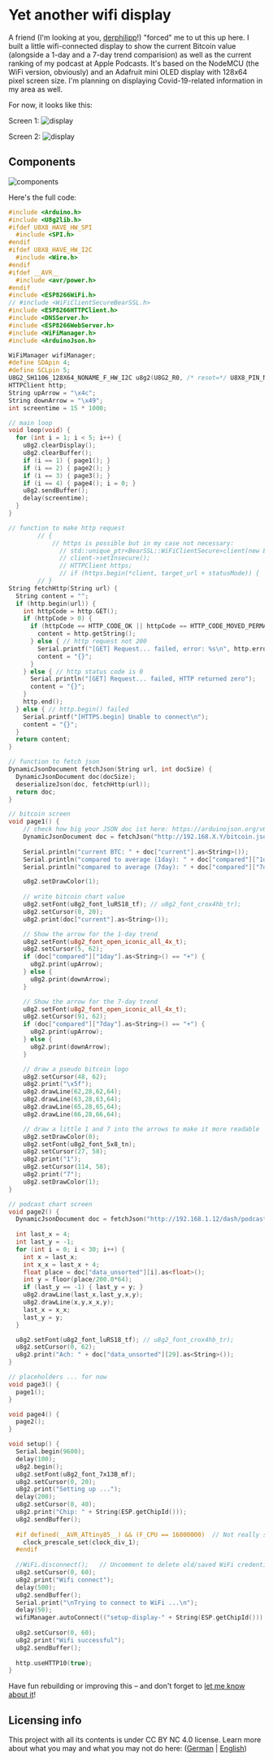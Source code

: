 # Yet another wifi display

A friend (I'm looking at you, [derphilipp](https://github.com/derphilipp)!) "forced" me to ut this up here. I built a little wifi-connected display to show the current Bitcoin value (alongside a 1-day and a 7-day trend comparision) as well as the current ranking of my podcast at Apple Podcasts. It's based on the NodeMCU (the WiFi version, obviously) and an Adafruit mini OLED display with 128x64 pixel screen size. I'm planning on displaying Covid-19-related information in my area as well.

For now, it looks like this:

Screen 1:
![display](display-1.jpg)

Screen 2:
![display](display-2.jpg)

## Components
![components](display_components.png)

Here's the full code:
```C++
#include <Arduino.h>
#include <U8g2lib.h>
#ifdef U8X8_HAVE_HW_SPI
  #include <SPI.h>
#endif
#ifdef U8X8_HAVE_HW_I2C
  #include <Wire.h>
#endif
#ifdef __AVR__
  #include <avr/power.h>
#endif
#include <ESP8266WiFi.h>
// #include <WiFiClientSecureBearSSL.h>
#include <ESP8266HTTPClient.h>
#include <DNSServer.h>            
#include <ESP8266WebServer.h>     
#include <WiFiManager.h>
#include <ArduinoJson.h>

WiFiManager wifiManager;
#define SDApin 4;
#define SCLpin 5;
U8G2_SH1106_128X64_NONAME_F_HW_I2C u8g2(U8G2_R0, /* reset=*/ U8X8_PIN_NONE);
HTTPClient http;
String upArrow = "\x4c";
String downArrow = "\x49";
int screentime = 15 * 1000;

// main loop
void loop(void) {
  for (int i = 1; i < 5; i++) {
    u8g2.clearDisplay();
    u8g2.clearBuffer();
    if (i == 1) { page1(); }
    if (i == 2) { page2(); }
    if (i == 3) { page3(); }
    if (i == 4) { page4(); i = 0; }
    u8g2.sendBuffer();
    delay(screentime);
  } 
}

// function to make http request
        // {
            // https is possible but in my case not necessary:
              // std::unique_ptr<BearSSL::WiFiClientSecure>client(new BearSSL::WiFiClientSecure);
              // client->setInsecure();
              // HTTPClient https;
              // if (https.begin(*client, target_url + statusMode)) {  // ...
        // }
String fetchHttp(String url) {
  String content = "";
  if (http.begin(url)) {
    int httpCode = http.GET();
    if (httpCode > 0) {
      if (httpCode == HTTP_CODE_OK || httpCode == HTTP_CODE_MOVED_PERMANENTLY) {
        content = http.getString();
      } else { // http request not 200
        Serial.printf("[GET] Request... failed, error: %s\n", http.errorToString(httpCode).c_str());
        content = "{}";
      }
    } else { // http status code is 0
      Serial.println("[GET] Request... failed, HTTP returned zero");
      content = "{}";
    }
    http.end();
  } else { // http.begin() failed
    Serial.printf("[HTTPS.begin] Unable to connect\n");
    content = "{}";
  }
  return content;
}

// function to fetch json
DynamicJsonDocument fetchJson(String url, int docSize) {
  DynamicJsonDocument doc(docSize);
  deserializeJson(doc, fetchHttp(url));
  return doc;
}

// bitcoin screen
void page1() {
    // check how big your JSON doc ist here: https://arduinojson.org/v6/assistant/
    DynamicJsonDocument doc = fetchJson("http://192.168.X.Y/bitcoin.json", 500); // I have my own "API" because I use this for different things, but you could make this work with an public API like this as well: https://www.bitcoin.de/de/api/marketplace
    
    Serial.println("current BTC: " + doc["current"].as<String>());
    Serial.println("compared to average (1day): " + doc["compared"]["1day"].as<String>());
    Serial.println("compared to average (7day): " + doc["compared"]["7day"].as<String>());

    u8g2.setDrawColor(1);
    
    // write bitcoin chart value
    u8g2.setFont(u8g2_font_luRS18_tf); // u8g2_font_crox4hb_tr);
    u8g2.setCursor(0, 20);
    u8g2.print(doc["current"].as<String>());

    // Show the arrow for the 1-day trend
    u8g2.setFont(u8g2_font_open_iconic_all_4x_t);
    u8g2.setCursor(5, 62);
    if (doc["compared"]["1day"].as<String>() == "+") {
      u8g2.print(upArrow);
    } else {
      u8g2.print(downArrow);
    }

    // Show the arrow for the 7-day trend
    u8g2.setFont(u8g2_font_open_iconic_all_4x_t);
    u8g2.setCursor(91, 62);
    if (doc["compared"]["7day"].as<String>() == "+") {
      u8g2.print(upArrow);
    } else {
      u8g2.print(downArrow);
    }

    // draw a pseudo bitcoin logo
    u8g2.setCursor(48, 62);
    u8g2.print("\x5f"); 
    u8g2.drawLine(62,28,62,64);
    u8g2.drawLine(63,28,63,64);
    u8g2.drawLine(65,28,65,64);
    u8g2.drawLine(66,28,66,64);

    // draw a little 1 and 7 into the arrows to make it more readable
    u8g2.setDrawColor(0);
    u8g2.setFont(u8g2_font_5x8_tn);
    u8g2.setCursor(27, 58);
    u8g2.print("1");
    u8g2.setCursor(114, 58);
    u8g2.print("7");
    u8g2.setDrawColor(1);
}

// podcast chart screen
void page2() {
  DynamicJsonDocument doc = fetchJson("http://192.168.1.12/dash/podcast.json.php", 1536); // I have my own "API" because I use this for different things, but you could make this work with an public API like this as well: http://itunes.apple.com/de/rss/toppodcasts/genre=1487/limit=100/json
  
  int last_x = 4;
  int last_y = -1;
  for (int i = 0; i < 30; i++) {
    int x = last_x;
    int x_x = last_x + 4; 
    float place = doc["data_unsorted"][i].as<float>();
    int y = floor(place/200.0*64);
    if (last_y == -1) { last_y = y; }
    u8g2.drawLine(last_x,last_y,x,y);
    u8g2.drawLine(x,y,x_x,y);
    last_x = x_x;
    last_y = y;
  }

  u8g2.setFont(u8g2_font_luRS18_tf); // u8g2_font_crox4hb_tr);
  u8g2.setCursor(0, 62);
  u8g2.print("Ach: " + doc["data_unsorted"][29].as<String>());
}

// placeholders ... for now
void page3() {
  page1();
}

void page4() {
  page2();
}

void setup() {
  Serial.begin(9600); 
  delay(100);
  u8g2.begin();
  u8g2.setFont(u8g2_font_7x13B_mf);
  u8g2.setCursor(0, 20);
  u8g2.print("Setting up ...");
  delay(200);
  u8g2.setCursor(0, 40);
  u8g2.print("Chip: " + String(ESP.getChipId()));
  u8g2.sendBuffer();
  
  #if defined(__AVR_ATtiny85__) && (F_CPU == 16000000)  // Not really sure if this is needed ...
    clock_prescale_set(clock_div_1);
  #endif
  
  //WiFi.disconnect();   // Uncomment to delete old/saved WiFi credentials 
  u8g2.setCursor(0, 60);
  u8g2.print("Wifi connect");
  delay(500);
  u8g2.sendBuffer();
  Serial.print("\nTrying to connect to WiFi ...\n");
  delay(50);
  wifiManager.autoConnect(("setup-display-" + String(ESP.getChipId())).c_str()); // Tries to connect to a known wifi – 
                                                                                  // if this failed, it opens up an access point under 192.168.4.1
  u8g2.setCursor(0, 60);
  u8g2.print("Wifi successful");
  u8g2.sendBuffer();
  
  http.useHTTP10(true);
}
```

Have fun rebuilding or improving this – and don't forget to [let me know about it](https://twitter.com/MirUnauffaellig)!

## Licensing info

This project with all its contents is under CC BY NC 4.0 license. Learn more about what you may and what you may not do here: ([German](https://creativecommons.org/licenses/by-nc/4.0/deed.de) | [English](https://creativecommons.org/licenses/by-nc/4.0/deed.en))
